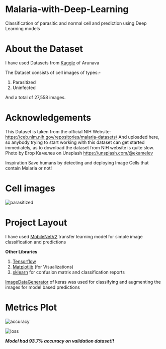 # Malaria-with-Deep-Learning
Classification of parasitic and normal cell and prediction using Deep Learning models

# About the Dataset
I have used Datasets from [Kaggle](https://www.kaggle.com/iarunava/cell-images-for-detecting-malaria) of Arunava

The Dataset consists of cell images of types:-
1. Parasitized
2. Uninfected

And a total of 27,558 images.
# Acknowledgements
This Dataset is taken from the official NIH Website: https://ceb.nlm.nih.gov/repositories/malaria-datasets/
And uploaded here, so anybody trying to start working with this dataset can get started immediately, as to download the
dataset from NIH website is quite slow.
Photo by Егор Камелев on Unsplash
https://unsplash.com/@ekamelev

Inspiration
Save humans by detecting and deploying Image Cells that contain Malaria or not!
# Cell images

![parasitized](https://www.kaggleusercontent.com/kf/38019995/eyJhbGciOiJkaXIiLCJlbmMiOiJBMTI4Q0JDLUhTMjU2In0..ci9NK3FUepZwRjYXra-tPQ.9vgHR-WpY2BbjkbACV3npShfZsbr4gB6yW76O1iMisZRMkxJ_B1ZeVzlVOT5ebnITCiU2hq2fVNKJPEGMkD5u0qhVlohHHwnP-4Z_yxcpoONAPhq7mAcQcSb2VOO4Fci2LBJPWWvAX61CF0K5-cZfD7ATcNX0qCZAOlQyUtt7AyGwqR5VmnDjTE5GuXruHTFIy3t-tsqnaLCYR2rMYEdKf3Pvm54g5laOjSuiytVsZDRiIxBPu1x_Y_1_22DIkB90MJvBQsLbCRh17xHrIaKlZQIA6QNGAf8w-ERdeAF0wBKCRVA8OzDntSElVGYRirVAOUAl2uxoq6aYg0pqoTGWXt3AilwsL_-agkpIItk-HDlReFe-XEzUIr8Hnb2jhnONV8jNzFvzMQIyFaAUdYIr6Myf3AyAETbbQDtP9xOEzcADObC_GIywjouEKaam9EV_xBpYnYPWkXA-77r5jA4D72RFYf_uXsk_bXY9ngxQSLO-Cjf4s3_jYzkM4Mcm1jt6SJsY33kVaNqY2Cc-_T_xzyPr9nXOZ4WMQKKHW0ufxWwu-wstd2DECpFA3UUqRxIVy9QOqzXUaQ3iX5XmyahAlyTjOCx19mvgJ_wlHiT5_njwdGhClocCBm8xC4xF08ev0p0_ESFIAkUpo9x8tseVjZ1t_ZOmh6wo5Gsoi9_E1V1IHP9134-Uw2dr6gzEBu7.c3F46bAKP-_yj9H2xuDmYQ/__results___files/__results___9_1.png)

# Project Layout
I have used [MobileNetV2](https://keras.io/api/applications/mobilenet/) transfer learning model for simple image classification and predictions

**Other Libraries**
1. [Tensorflow](https://tensorflow.org/)
2. [Matplotlib](https://matplotlib.org/) (for Visualizations)
3. [sklearn](https://scikit-learn.org/stable/) for confusion matrix and classification reports

[ImageDataGenerator](https://keras.io/api/preprocessing/image/) of keras was used for classifying and augmenting the images for model based predictions

# Metrics Plot

![accuracy](https://www.kaggleusercontent.com/kf/38019995/eyJhbGciOiJkaXIiLCJlbmMiOiJBMTI4Q0JDLUhTMjU2In0..ci9NK3FUepZwRjYXra-tPQ.9vgHR-WpY2BbjkbACV3npShfZsbr4gB6yW76O1iMisZRMkxJ_B1ZeVzlVOT5ebnITCiU2hq2fVNKJPEGMkD5u0qhVlohHHwnP-4Z_yxcpoONAPhq7mAcQcSb2VOO4Fci2LBJPWWvAX61CF0K5-cZfD7ATcNX0qCZAOlQyUtt7AyGwqR5VmnDjTE5GuXruHTFIy3t-tsqnaLCYR2rMYEdKf3Pvm54g5laOjSuiytVsZDRiIxBPu1x_Y_1_22DIkB90MJvBQsLbCRh17xHrIaKlZQIA6QNGAf8w-ERdeAF0wBKCRVA8OzDntSElVGYRirVAOUAl2uxoq6aYg0pqoTGWXt3AilwsL_-agkpIItk-HDlReFe-XEzUIr8Hnb2jhnONV8jNzFvzMQIyFaAUdYIr6Myf3AyAETbbQDtP9xOEzcADObC_GIywjouEKaam9EV_xBpYnYPWkXA-77r5jA4D72RFYf_uXsk_bXY9ngxQSLO-Cjf4s3_jYzkM4Mcm1jt6SJsY33kVaNqY2Cc-_T_xzyPr9nXOZ4WMQKKHW0ufxWwu-wstd2DECpFA3UUqRxIVy9QOqzXUaQ3iX5XmyahAlyTjOCx19mvgJ_wlHiT5_njwdGhClocCBm8xC4xF08ev0p0_ESFIAkUpo9x8tseVjZ1t_ZOmh6wo5Gsoi9_E1V1IHP9134-Uw2dr6gzEBu7.c3F46bAKP-_yj9H2xuDmYQ/__results___files/__results___16_0.png)

![loss](https://www.kaggleusercontent.com/kf/38019995/eyJhbGciOiJkaXIiLCJlbmMiOiJBMTI4Q0JDLUhTMjU2In0..ci9NK3FUepZwRjYXra-tPQ.9vgHR-WpY2BbjkbACV3npShfZsbr4gB6yW76O1iMisZRMkxJ_B1ZeVzlVOT5ebnITCiU2hq2fVNKJPEGMkD5u0qhVlohHHwnP-4Z_yxcpoONAPhq7mAcQcSb2VOO4Fci2LBJPWWvAX61CF0K5-cZfD7ATcNX0qCZAOlQyUtt7AyGwqR5VmnDjTE5GuXruHTFIy3t-tsqnaLCYR2rMYEdKf3Pvm54g5laOjSuiytVsZDRiIxBPu1x_Y_1_22DIkB90MJvBQsLbCRh17xHrIaKlZQIA6QNGAf8w-ERdeAF0wBKCRVA8OzDntSElVGYRirVAOUAl2uxoq6aYg0pqoTGWXt3AilwsL_-agkpIItk-HDlReFe-XEzUIr8Hnb2jhnONV8jNzFvzMQIyFaAUdYIr6Myf3AyAETbbQDtP9xOEzcADObC_GIywjouEKaam9EV_xBpYnYPWkXA-77r5jA4D72RFYf_uXsk_bXY9ngxQSLO-Cjf4s3_jYzkM4Mcm1jt6SJsY33kVaNqY2Cc-_T_xzyPr9nXOZ4WMQKKHW0ufxWwu-wstd2DECpFA3UUqRxIVy9QOqzXUaQ3iX5XmyahAlyTjOCx19mvgJ_wlHiT5_njwdGhClocCBm8xC4xF08ev0p0_ESFIAkUpo9x8tseVjZ1t_ZOmh6wo5Gsoi9_E1V1IHP9134-Uw2dr6gzEBu7.c3F46bAKP-_yj9H2xuDmYQ/__results___files/__results___16_1.png)

***Model had 93.7% accuracy on validation dataset!!***
